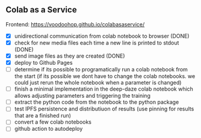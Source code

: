 ## Colab as a Service

Frontend: https://voodoohop.github.io/colabasaservice/

- [x] unidirectional communication from colab notebook to browser (DONE)
- [x] check for new media files each time a new line is printed to stdout (DONE)
- [x] send image files as they are created (DONE)
- [x] deploy to Github Pages
- [ ] determine if its possible to programatically run a colab notebook from the start (if its possible we dont have to change the colab notebooks. we could just rerun the whole notebook when a parameter is changed)
- [ ] finish a minimal implementation in the deep-daze colab notebook which allows adjusting parameters and triggering the training
- [ ] extract the python code from the notebook to the python package
- [ ] test IPFS persistence and distributiuon of results (use pinning for results that are a finished run)
- [ ] convert a few colab notebooks
- [ ] github action to autodeploy
